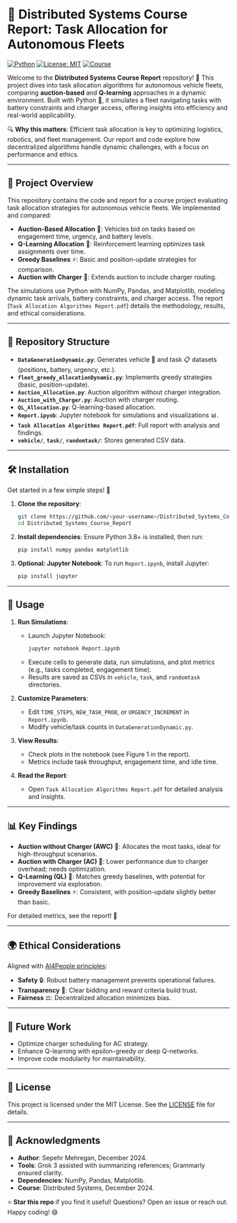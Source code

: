 # 🚗 Distributed Systems Course Report: Task Allocation for Autonomous Fleets

[![Python](https://img.shields.io/badge/Python-3.8%2B-blue)](https://www.python.org/)
[![License: MIT](https://img.shields.io/badge/License-MIT-yellow.svg)](https://opensource.org/licenses/MIT)
[![Course](https://img.shields.io/badge/Course-Distributed%20Systems-green)](https://example.com)

Welcome to the **Distributed Systems Course Report** repository! 🎉 This project dives into task allocation algorithms for autonomous vehicle fleets, comparing **auction-based** and **Q-learning** approaches in a dynamic environment. Built with Python 🐍, it simulates a fleet navigating tasks with battery constraints and charger access, offering insights into efficiency and real-world applicability.

🔍 **Why this matters**: Efficient task allocation is key to optimizing logistics, robotics, and fleet management. Our report and code explore how decentralized algorithms handle dynamic challenges, with a focus on performance and ethics.

---

## 📖 Project Overview

This repository contains the code and report for a course project evaluating task allocation strategies for autonomous vehicle fleets. We implemented and compared:
- **Auction-Based Allocation** 💸: Vehicles bid on tasks based on engagement time, urgency, and battery levels.
- **Q-Learning Allocation** 🧠: Reinforcement learning optimizes task assignments over time.
- **Greedy Baselines** ⚡: Basic and position-update strategies for comparison.
- **Auction with Charger** 🔌: Extends auction to include charger routing.

The simulations use Python with NumPy, Pandas, and Matplotlib, modeling dynamic task arrivals, battery constraints, and charger access. The report (`Task Allocation Algorithms Report.pdf`) details the methodology, results, and ethical considerations.

---

## 📂 Repository Structure

- **`DataGenerationDynamic.py`**: Generates vehicle 🚗 and task 📋 datasets (positions, battery, urgency, etc.).
- **`fleet_greedy_allocationDynamic.py`**: Implements greedy strategies (basic, position-update).
- **`Auction_Allocation.py`**: Auction algorithm without charger integration.
- **`Auction_with_Charger.py`**: Auction with charger routing.
- **`QL_Allocation.py`**: Q-learning-based allocation.
- **`Report.ipynb`**: Jupyter notebook for simulations and visualizations 📊.
- **`Task Allocation Algorithms Report.pdf`**: Full report with analysis and findings.
- **`vehicle/`**, **`task/`**, **`randomtask/`**: Stores generated CSV data.

---

## 🛠️ Installation

Get started in a few simple steps! 🚀

1. **Clone the repository**:
   ```bash
   git clone https://github.com/<your-username>/Distributed_Systems_Course_Report.git
   cd Distributed_Systems_Course_Report
   ```

2. **Install dependencies**:
   Ensure Python 3.8+ is installed, then run:
   ```bash
   pip install numpy pandas matplotlib
   ```

3. **Optional: Jupyter Notebook**:
   To run `Report.ipynb`, install Jupyter:
   ```bash
   pip install jupyter
   ```

---

## 🚀 Usage

1. **Run Simulations**:
   - Launch Jupyter Notebook:
     ```bash
     jupyter notebook Report.ipynb
     ```
   - Execute cells to generate data, run simulations, and plot metrics (e.g., tasks completed, engagement time).
   - Results are saved as CSVs in `vehicle`, `task`, and `randomtask` directories.

2. **Customize Parameters**:
   - Edit `TIME_STEPS`, `NEW_TASK_PROB`, or `URGENCY_INCREMENT` in `Report.ipynb`.
   - Modify vehicle/task counts in `DataGenerationDynamic.py`.

3. **View Results**:
   - Check plots in the notebook (see Figure 1 in the report).
   - Metrics include task throughput, engagement time, and idle time.

4. **Read the Report**:
   - Open `Task Allocation Algorithms Report.pdf` for detailed analysis and insights.

---

## 📊 Key Findings

- **Auction without Charger (AWC)** 💪: Allocates the most tasks, ideal for high-throughput scenarios.
- **Auction with Charger (AC)** 🔌: Lower performance due to charger overhead; needs optimization.
- **Q-Learning (QL)** 🧠: Matches greedy baselines, with potential for improvement via exploration.
- **Greedy Baselines** ⚡: Consistent, with position-update slightly better than basic.

For detailed metrics, see the report! 📖

---

## 🌍 Ethical Considerations

Aligned with [AI4People principles](https://doi.org/10.1007/s11023-018-9482-5):
- **Safety** 🔒: Robust battery management prevents operational failures.
- **Transparency** 📢: Clear bidding and reward criteria build trust.
- **Fairness** ⚖️: Decentralized allocation minimizes bias.

---

## 🔮 Future Work

- Optimize charger scheduling for AC strategy.
- Enhance Q-learning with epsilon-greedy or deep Q-networks.
- Improve code modularity for maintainability.

---

## 📜 License

This project is licensed under the MIT License. See the [LICENSE](LICENSE) file for details.

---

## 🙌 Acknowledgments

- **Author**: Sepehr Mehregan, December 2024.
- **Tools**: Grok 3 assisted with summarizing references; Grammarly ensured clarity.
- **Dependencies**: NumPy, Pandas, Matplotlib.
- **Course**: Distributed Systems, December 2024.

⭐ **Star this repo** if you find it useful! Questions? Open an issue or reach out. Happy coding! 😄